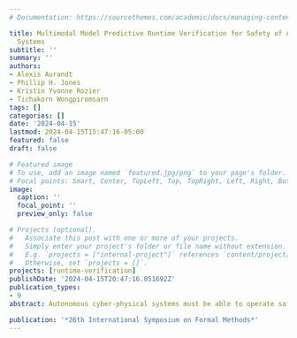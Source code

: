 ```yaml
---
# Documentation: https://sourcethemes.com/academic/docs/managing-content/

title: Multimodal Model Predictive Runtime Verification for Safety of Autonomous Cyber-Physical
  Systems
subtitle: ''
summary: ''
authors:
- Alexis Aurandt
- Phillip H. Jones
- Kristin Yvonne Rozier
- Tichakorn Wongpiromsarn
tags: []
categories: []
date: '2024-04-15'
lastmod: 2024-04-15T15:47:16-05:00
featured: false
draft: false

# Featured image
# To use, add an image named `featured.jpg/png` to your page's folder.
# Focal points: Smart, Center, TopLeft, Top, TopRight, Left, Right, BottomLeft, Bottom, BottomRight.
image:
  caption: ''
  focal_point: ''
  preview_only: false

# Projects (optional).
#   Associate this post with one or more of your projects.
#   Simply enter your project's folder or file name without extension.
#   E.g. `projects = ["internal-project"]` references `content/project/deep-learning/index.md`.
#   Otherwise, set `projects = []`.
projects: [runtime-verification]
publishDate: '2024-04-15T20:47:16.051692Z'
publication_types:
- 9
abstract: Autonomous cyber-physical systems must be able to operate safely in a wide range of complex environments. To ensure safety without limiting mitigation options, these systems require detection of safety violations by mitigation trigger deadlines. As a result of these system's complex environments, multimodal prediction is often required. For example, an autonomous vehicle (AV) operates in complex traffic scenes that result in any given vehicle having the ability to exhibit several plausible future behavior modes (e.g., stop, merge, turn, etc.); therefore, to ensure collision avoidance, an AV must be able to predict the possible multimodal behaviors of nearby vehicles. In previous work, model predictive runtime verification (MPRV) successfully detected future violations by a given deadline, but MPRV only considers a single mode of prediction (i.e., unimodal prediction). We design multimodal model predictive runtime verification (MMPRV) to extend MPRV to consider multiple modes of prediction, and we introduce Predictive Mission-Time Linear Temporal Logic (PMLTL) as an extension of MLTL to support the evaluation of probabilistic multimodal predictions. We examine the correctness and real-time feasibility of MMPRV through two AV case studies where MMPRV utilizes (1) a physics-based multimodal predictor on the F1Tenth autonomous racing vehicle and (2) current state-of-the-art deep neural network multimodal predictors trained and evaluated on the Argoverse motion forecasting dataset. We found that the ability to meet real-time requirements was a challenge for the latter, especially when targeting an embedded computing platform.

publication: '*26th International Symposium on Formal Methods*'
---
```

